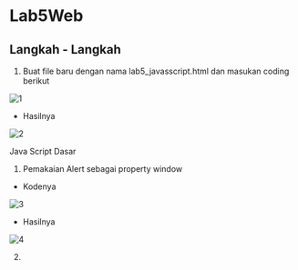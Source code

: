 # Lab5Web
## Langkah - Langkah
1. Buat file baru dengan nama lab5_javasscript.html dan masukan coding berikut

  ![1](https://user-images.githubusercontent.com/56239989/115985218-fced6c00-a5d4-11eb-98a4-9bd53575dbe5.jpg)

  - Hasilnya
  
  ![2](https://user-images.githubusercontent.com/56239989/115985230-0d9de200-a5d5-11eb-9658-3b7ca80e7c56.jpg)

Java Script Dasar

1. Pemakaian Alert sebagai property window

  - Kodenya

  ![3](https://user-images.githubusercontent.com/56239989/115985273-46d65200-a5d5-11eb-8105-761c1eb5bbea.jpg)

  - Hasilnya

  ![4](https://user-images.githubusercontent.com/56239989/115985283-505fba00-a5d5-11eb-8599-35bad0883be9.jpg)
  
2. 
